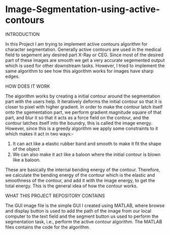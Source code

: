 # Image-Segmentation-using-active-contours
INTRODUCTION

In this Project I am trying to implement active contours algorithm for character segmentation. Generally active contours are used in the medical field to segement any desired part X-Ray or CEG. Since most of the desired part of these images are smooth we get a very accurate segemented output which is used for other downstream tasks. However, I tried to implement the same algorithm to see how this algorithm works for images have sharp edges. 

HOW DOES IT WORK

The algorithm works by creating a initial contour around the segmentation part with the users help. It iteratively deforms the initial contour so that it is closer to pixel with higher gradient. In order to make the contour latch itself onto the sgementation part, we perform gradient magnitude square of that part, and blur it so that it acts as a force field on the contour, and the contour latches itself into the boundry, this is called the image energy. However, since this is a greedy algorithm we apply some constraints to it which makes it act in two ways:-
  1. It can act like a elastic rubber band and smooth to make it fit the shape of the object
  2. We can also make it act like a baloon where the initial contour is blown like a baloon.
  
These are basically the internal bending energy of the contour. Therefore, we calculate the bending energy of the contour which is the elastic and smoothness of the contour, and add it with the image energy, to get the total energy. This is the general idea of how the contour works.

WHAT THIS PROJECT REPOSITORY CONTAINS

The GUI image file is the simple GUI I created using MATLAB, where browse and display button is used to add the path of the image from our local computer to the text field and the segment button us used to perform the segmentation task, i.e., perform the active contour algorithm. The MATLAB files contains the code for the algorithm.
